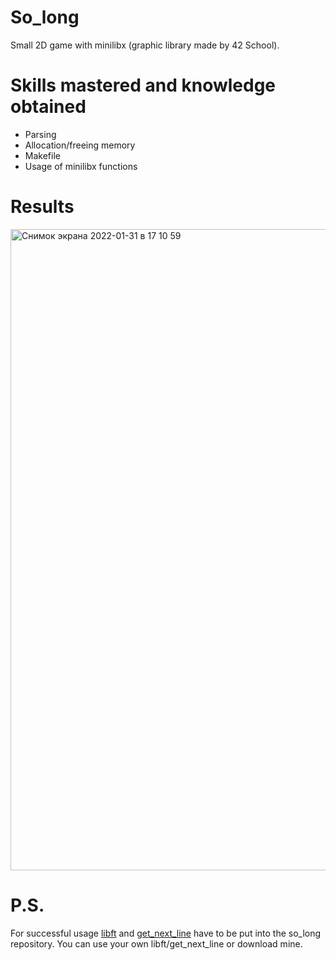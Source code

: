 # So_long
Small 2D game with minilibx (graphic library made by 42 School).

# Skills mastered and knowledge obtained
  + Parsing
  + Allocation/freeing memory
  + Makefile
  + Usage of minilibx functions

# Results
<img width="1026" alt="Снимок экрана 2022-01-31 в 17 10 59" src="https://user-images.githubusercontent.com/94226815/151808729-109fb505-0b52-4eb4-b072-69047600c8c9.png">

# P.S.
For successful usage [libft](https://github.com/oluscha/libft) and [get_next_line](https://github.com/oluscha/get_next_line) have to be put into the so_long repository. You can use your own libft/get_next_line or download mine.
